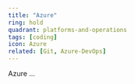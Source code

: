 ```yaml
---
title: "Azure"
ring: hold
quadrant: platforms-and-operations
tags: [coding]
icon: Azure
related: [Git, Azure-DevOps]
---
```


Azure ...
